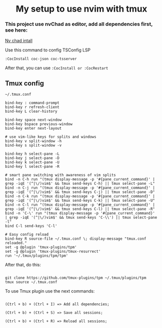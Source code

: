 <h1 align='center'>My setup to use nvim with tmux</h1>



### This project use nvChad as editor, add all dependencies first, see here: 


<a href='https://nvchad.com/docs/quickstart/install' target='_blank'>Nv chad intall</a>


Use this command to config TSConfig LSP

```:CocInstall coc-json coc-tsserver```

After that, you can use ```:CocInstall or :CocRestart```



## Tmux config 

```
~/.tmux.conf

bind-key : command-prompt
bind-key r refresh-client
bind-key L clear-history

bind-key space next-window
bind-key bspace previous-window
bind-key enter next-layout

# use vim-like keys for splits and windows
bind-key v split-window -h
bind-key s split-window -v

bind-key h select-pane -L
bind-key j select-pane -D
bind-key k select-pane -U
bind-key l select-pane -R

# smart pane switching with awareness of vim splits
bind -n C-h run "(tmux display-message -p '#{pane_current_command}' | grep -iqE '(^|\/)vim$' && tmux send-keys C-h) || tmux select-pane -L"
bind -n C-j run "(tmux display-message -p '#{pane_current_command}' | grep -iqE '(^|\/)vim$' && tmux send-keys C-j) || tmux select-pane -D"
bind -n C-k run "(tmux display-message -p '#{pane_current_command}' | grep -iqE '(^|\/)vim$' && tmux send-keys C-k) || tmux select-pane -U"
bind -n C-l run "(tmux display-message -p '#{pane_current_command}' | grep -iqE '(^|\/)vim$' && tmux send-keys C-l) || tmux select-pane -R"
bind -n 'C-\' run "(tmux display-message -p '#{pane_current_command}' | grep -iqE '(^|\/)vim$' && tmux send-keys 'C-\\') || tmux select-pane -l"
bind C-l send-keys 'C-l'

# Easy config reload
bind-key R source-file ~/.tmux.conf \; display-message "tmux.conf reloaded."
set -g @plugin 'tmux-plugins/tpm'
set -g @plugin 'tmux-plugins/tmux-resurrect'
run '~/.tmux/plugins/tpm/tpm'

```

After that, do this: 

```

git clone https://github.com/tmux-plugins/tpm ~/.tmux/plugins/tpm
tmux source ~/.tmux.conf

```

To use Tmux plugin use the next commands: 

```

(Ctrl + b) + (Ctrl + I) => Add all dependencies;

(Ctrl + b) + (Ctrl + S) => Save all sessions;

(Ctrl + b) + (Ctrl + R) => Reload all sessions;

```
